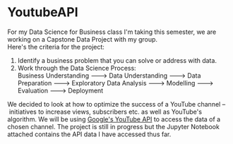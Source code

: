 # YoutubeAPI

For my Data Science for Business class I'm taking this semester, we are working on a Capstone Data Project with my group. <br>
Here's the criteria for the project: <br>
1. Identify a business problem that you can solve or address with data. <br> 
2. Work through the Data Science Process: <br>
Business Understanding ---> Data Understanding ---> Data Preparation ---> Exploratory Data Analysis ---> Modelling ---> Evaluation ---> Deployment <br>

We decided to look at how to optimize the success of a YouTube channel – initiatives to increase views, subscribers etc. as well as YouTube's algorithm. 
We will be using [Google's YouTube API](https://developers.google.com/youtube) to access the data of a chosen channel. 
The project is still in progress but the Jupyter Notebook attached contains the API data I have accessed thus far. 
